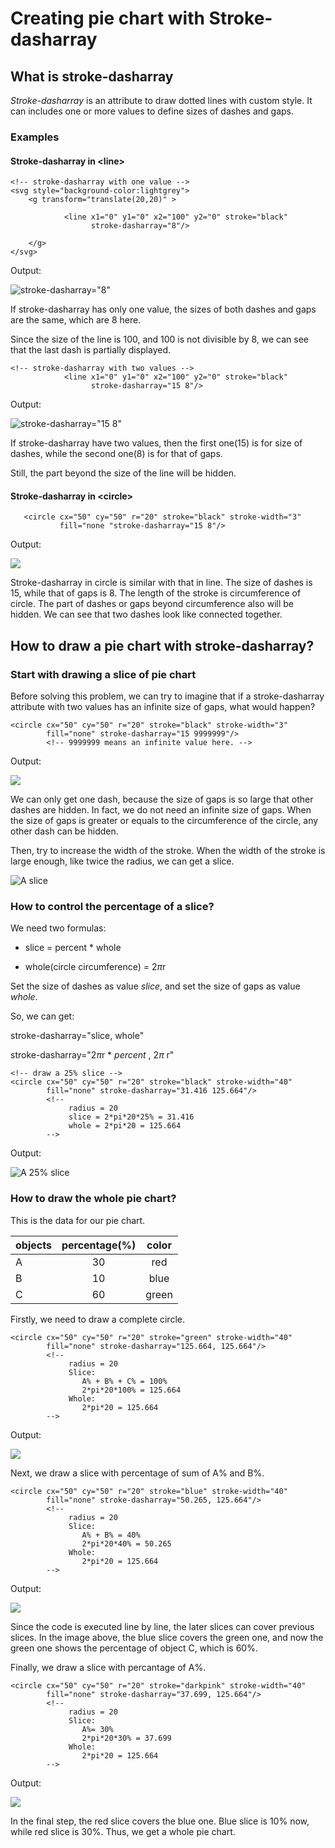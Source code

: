 # Creating pie chart with Stroke-dasharray

## What is stroke-dasharray
*Stroke-dasharray* is an attribute to draw dotted lines with custom style. It can includes one or more values to define sizes of dashes and gaps.

### Examples
#### Stroke-dasharray in \<line\>
```
<!-- stroke-dasharray with one value -->
<svg style="background-color:lightgrey">
    <g transform="translate(20,20)" >   
    
            <line x1="0" y1="0" x2="100" y2="0" stroke="black" 
                  stroke-dasharray="8"/>
                  
    </g>
</svg>
```
Output:

  ![stroke-dasharray="8"](\images\dasharray_8.png)

If stroke-dasharray has only one value, the sizes of both dashes and gaps are the same, which are 8 here.
  
Since the size of the line is 100, and 100 is not divisible by 8, we can see that the last dash is partially displayed.
  
```
<!-- stroke-dasharray with two values -->
            <line x1="0" y1="0" x2="100" y2="0" stroke="black" 
                  stroke-dasharray="15 8"/>                 
```
Output:

![stroke-dasharray="15 8"](\images\dasharray_15_8.png)
    
If stroke-dasharray have two values, then the first one(15) is for size of dashes, while the second one(8) is for that of gaps. 

Still, the part beyond the size of the line will be hidden.

#### Stroke-dasharray in \<circle\>
```
   <circle cx="50" cy="50" r="20" stroke="black" stroke-width="3"
           fill="none "stroke-dasharray="15 8"/>
```
Output:

![](\images\dasharray_circle.png)

Stroke-dasharray in circle is similar with that in line. The size of dashes is 15, while that of gaps is 8. The length of the stroke is circumference of circle. The part of dashes or gaps beyond circumference also will be hidden. We can see that two dashes look like connected together. 

## How to draw a pie chart with stroke-dasharray?
### Start with drawing a slice of pie chart
Before solving this problem, we can try to imagine that if a stroke-dasharray attribute with two values has an infinite size of gaps, what would happen?
```
<circle cx="50" cy="50" r="20" stroke="black" stroke-width="3" 
        fill="none" stroke-dasharray="15 9999999"/>
        <!-- 9999999 means an infinite value here. -->
```
Output:

![](\images\infinite_gap.png)

We can only get one dash, because the size of gaps is so large that other dashes are hidden.
In fact, we do not need an infinite size of gaps. 
When the size of gaps is greater or equals to the circumference of the circle, any other dash can be hidden.

Then, try to increase the width of the stroke. When the width of the stroke is large enough, like twice the radius, we can get a slice.

![A slice](\images\pie.png)

### How to control the percentage of a slice?
We need two formulas:

- slice = percent * whole

- whole(circle circumference)  = 2$\pi$r

Set the size of dashes as value *slice*, and set the size of gaps as value *whole*.

So, we can get:

stroke-dasharray="slice, whole"

stroke-dasharray="2$\pi$r * *percent* , 2$\pi$ r"

```
<!-- draw a 25% slice -->
<circle cx="50" cy="50" r="20" stroke="black" stroke-width="40" 
        fill="none" stroke-dasharray="31.416 125.664"/>
        <!-- 
             radius = 20
             slice = 2*pi*20*25% = 31.416 
             whole = 2*pi*20 = 125.664
        -->
```
Output:

![A 25% slice](\images\slice_25.png)

### How to draw the whole pie chart?
This is the data for our pie chart.

| objects     |percentage(%)| color|
| :---------- | :---------: | :---:|
| A           | 30          | red  |
| B           | 10          | blue |
| C           | 60          | green|

Firstly, we need to draw a complete circle.
```
<circle cx="50" cy="50" r="20" stroke="green" stroke-width="40" 
        fill="none" stroke-dasharray="125.664, 125.664"/>
        <!-- 
             radius = 20        
             Slice:
                A% + B% + C% = 100%
                2*pi*20*100% = 125.664 
             Whole:
                2*pi*20 = 125.664
        -->
```
Output:

![](\images\ObjC.png)

Next, we draw a slice with percentage of sum of A% and B%.
```
<circle cx="50" cy="50" r="20" stroke="blue" stroke-width="40" 
        fill="none" stroke-dasharray="50.265, 125.664"/>
        <!-- 
             radius = 20
             Slice:
                A% + B% = 40%
                2*pi*20*40% = 50.265 
             Whole:
                2*pi*20 = 125.664
        -->
```
Output:

![](\images\ObjB.png)

Since the code is executed line by line, the later slices can cover previous slices. In the image above, the blue slice covers the green one, and now the green one shows the percentage of object C, which is 60%.

Finally, we draw a slice with percantage of A%.
```
<circle cx="50" cy="50" r="20" stroke="darkpink" stroke-width="40" 
        fill="none" stroke-dasharray="37.699, 125.664"/>
        <!-- 
             radius = 20
             Slice:
                A%= 30%
                2*pi*20*30% = 37.699 
             Whole:
                2*pi*20 = 125.664
        -->
```
Output:

![](\images\ObjA.png)

In the final step, the red slice covers the blue one. Blue slice is 10% now, while red slice is 30%. Thus, we get a whole pie chart.

### 